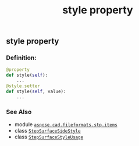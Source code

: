 ﻿---
title: style property
second_title: Aspose.CAD for Python via .NET API References
description: 
type: docs
weight: 70
url: /python-net/aspose.cad.fileformats.stp.items/stepsurfacestyleusage/style/
is_root: false
---

## style property

### Definition:
```python
@property
def style(self):
    ...
@style.setter
def style(self, value):
    ...
```

### See Also
* module [`aspose.cad.fileformats.stp.items`](../../)
* class [`StepSurfaceSideStyle`](/cad/python-net/aspose.cad.fileformats.stp.items/stepsurfacesidestyle)
* class [`StepSurfaceStyleUsage`](/cad/python-net/aspose.cad.fileformats.stp.items/stepsurfacestyleusage)

